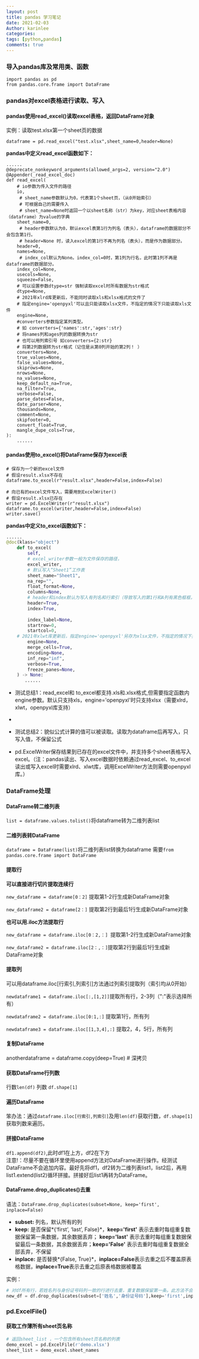 ```yaml
---
layout: post
title: pandas 学习笔记
date: 2021-02-03
Author: karinlee
categories: 
tags: [python,pandas]
comments: true
---
```


### 导入pandas库及常用类、函数

```
import pandas as pd
from pandas.core.frame import DataFrame
```

### pandas对excel表格进行读取、写入 
####  pandas使用read_excel()读取excel表格，返回DataFrame对象

实例：读取test.xlsx第一个sheet页的数据

```
dataframe = pd.read_excel("test.xlsx",sheet_name=0,header=None)
```

**pandas中定义read_excel函数如下：**


```
......
@deprecate_nonkeyword_arguments(allowed_args=2, version="2.0")
@Appender(_read_excel_doc)
def read_excel(
    # io参数为传入文件的路径
    io,
     # sheet_name参数默认为0，代表第1个sheet页，（从0开始索引）
     # 可根据自己的需要传入
     # sheet_name=None时返回一个以sheet名称（str）为key，对应sheet表格内容（dataframe）为value的字典
    sheet_name=0, 
     # header参数默认为0，默认excel表第1行为列名（表头），dataframe的数据部分不会包含第1行。
     # header=None 时，读入excel的第1行不再为列名（表头），而是作为数据部分。
    header=0,   
    names=None,
     # index_col默认为None。index_col=0时，第1列为行名，此时第1列不再是dataframe的数据部分。
    index_col=None,
    usecols=None,
    squeeze=False,
    # 可以设置参数dtype=str 强制读取excel时所有数据为str格式
    dtype=None,  
    # 2021年xlrd库更新后，不能同时读取xls和xlsx格式的文件了
    # 指定engine='openpyxl'可以且只能读取xlsx文件，不指定的情况下只能读取xls文件
    engine=None,
    #converters参数指定某列类型。
    # 如 converters={'names':str,'ages':str} 
    # 将names列和ages列的数据转换为str
    # 也可以用列索引号 如converters={2:str}
    # 将第2列数据转为str格式（记住是从第0列开始的第2列！ ）
    converters=None,
    true_values=None,
    false_values=None,
    skiprows=None,
    nrows=None,
    na_values=None,
    keep_default_na=True,
    na_filter=True,
    verbose=False,
    parse_dates=False,
    date_parser=None,
    thousands=None,
    comment=None,
    skipfooter=0,
    convert_float=True,
    mangle_dupe_cols=True,
):
    ......
```

#### pandas使用to_excel()将DataFrame保存为excel表

```
# 保存为一个新的excel文件
# 假设result.xlsx不存在
dataframe.to_excel(r"result.xlsx",header=False,index=False)
```

```
# 向已有的excel文件写入，需要用到ExcelWriter()
# 假设result.xlsx已存在
writer = pd.ExcelWriter(r"result.xlsx")
dataframe.to_excel(writer,header=False,index=False)
writer.save()
```

**pandas中定义to_excel函数如下：**
```python
......
@doc(klass="object")
    def to_excel(
        self,
        # excel_writer参数一般为文件保存的路径，
        excel_writer,
        # 默认写入“Sheet1”工作表
        sheet_name="Sheet1",
        na_rep="",
        float_format=None,
        columns=None,
        # header和index默认为写入有列名和行索引（导致写入的第1行和A列有黑色框框，可选择为False。）
        header=True,
        index=True,
        
        index_label=None,
        startrow=0,
        startcol=0,
    # 2021年xlwt库更新后，指定engine='openpyxl'另存为xlsx文件，不指定的情况下另存为xls文件
        engine=None,
        merge_cells=True,
        encoding=None,
        inf_rep="inf",
        verbose=True,
        freeze_panes=None,
    ) -> None:
       ......
```


- 测试总结1：read_excel和 to_excel都支持.xls和.xlsx格式,但需要指定函数内engine参数。默认只支持xls，engine='openpyxl'时只支持xlsx（需要xlrd，xlwt，openpyxl库支持） 
- 

- 测试总结2：貌似公式计算的值可以被读取。读取为dataframe后再写入，只写入值，不保留公式  

- pd.ExcelWriter保存结果到已存在的excel文件中，并支持多个sheet表格写入excel。（注：pandas读出、写入excel数据时依赖通过read_excel、to_excel读出或写入excel时需要xlrd、xlwt库，调用ExcelWriter方法则需要openpyxl库。） 


### DataFrame处理

#### DataFrame转二维列表

`list = dataframe.values.tolist()`将dataframe转为二维列表list

#### 二维列表转DataFrame

`dataframe = DataFrame(list)`将二维列表list转换为dataframe
需要`from pandas.core.frame import DataFrame`

#### 提取行

**可以直接进行切片提取连续行**  

`new_dataframe = dataframe[0：2]` 提取第1-2行生成新DataFrame对象  

`new_dataframe2 = dataframe[2：]` 提取第2行到最后1行生成新DataFrame对象  

**也可以用.iloc方法提取行**  

`new_dataframe = dataframe.iloc[0：2,：] `提取第1-2行生成新DataFrame对象  

`new_dataframe2 = dataframe.iloc[2：,：]`提取第2行到最后1行生成新DataFrame对象  


#### 提取列

可以用dataframe.iloc[行索引,列索引]方法通过列索引提取列（索引均从0开始）  

`newdataframe1 = dataframe.iloc[:,[1,2]]`提取所有行，2-3列（":"表示选择所有）  

`newdataframe2 = dataframe.iloc[0:1,:]` 提取第1行，所有列  

`newdataframe3 = dataframe.iloc[[1,3,4],:]` 提取2，4，5行，所有列  

#### 复制DataFrame

anotherdataframe = dataframe.copy(deep=True) # 深拷贝


#### 获取DataFrame行列数

行数`len(df)`
列数 `df.shape[1]`


#### 遍历DataFrame

笨办法：通过`dataframe.iloc[行索引,列索引]`及用`len(df)`获取行数，`df.shape[1]`获取列数来遍历。

#### 拼接DataFrame

`df1.append(df2)`,此时df1在上方，df2在下方  
注意!：尽量不要在循环里使用append方法对DataFrame进行操作。经测试DataFrame不会追加内容。最好先将df1，df2转为二维列表list1，list2后，再用list1.extend(list2)循环拼接。拼接好后list1再转为DataFrame。


####  DataFrame.drop_duplicates()去重

语法：`DataFrame.drop_duplicates(subset=None, keep='first', inplace=False)`

- **subset:** 列名，默认所有的列
- **keep:** 是否保留*{‘first’, ‘last’, False}*，**keep='first'** 表示去重时每组重复数据保留第一条数据，其余数据丢弃； **keep='last'** 表示去重时每组重复数据保留最后一条数据，其余数据丢弃；**keep='False'** 表示去重时每组重复数据全部丢弃，不保留
- **inplace:** 是否替换*{False, True}*，**inplace=False**表示去重之后不覆盖原表格数据，**inplace=True**表示去重之后原表格数据被覆盖

实例：

```python
# 对df所有行，若姓名列与身份证号码列一致的行进行去重，重复数据保留第一条。此方法不会修改df，而是返回一个新的DataFrame对象赋予new_df变量
new_df = df.drop_duplicates(subset=['姓名','身份证号码'],keep='first',inplace=False)

```





### pd.ExcelFile()

#### 获取工作薄所有sheet页名称


```python
# 返回sheet_list ，一个包含所有sheet页名称的列表
demo_excel = pd.ExcelFile(r'demo.xlsx')
sheet_list = demo_excel.sheet_names
```

